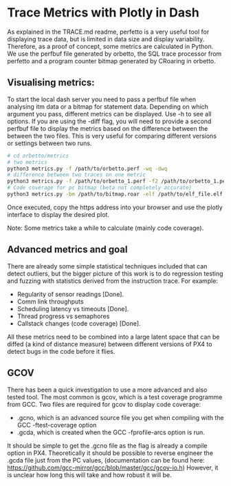 # Trace Metrics with Plotly in Dash

As explained in the TRACE.md readme, perfetto is a very useful tool for displaying trace data,
but is limited in data size and display variability.
Therefore, as a proof of concept, some metrics are calculated in Python.
We use the perfbuf file generated by orbetto, the SQL trace processor from perfetto
and a program counter bitmap generated by CRoaring in orbetto.

## Visualising metrics:

To start the local dash server you need to pass a perfbuf file when analysing itm data or a bitmap for statement data.
Depending on which argument you pass, different metrics can be displayed. Use -h to see all options.
If you are using the -diff flag, you will need to provide a second perfbuf file to display the metrics based on the difference between the
between the two files. This is very useful for comparing different versions or settings between two runs.

```sh
# cd orbetto/metrics
# two metrics
python3 metrics.py -f /path/to/orbetto.perf -wq -dwq
# difference between two traces on one metric
python3 metrics.py -f /path/to/orbetto_1.perf -f2 /path/to/orbetto_1.perf -hp -diff
# Code coverage for pc bitmap (beta not completely accurate)
python3 metrics.py -bm /path/to/bitmap.roar -elf /path/to/elf_file.elf -cc
```

Once executed, copy the https address into your browser and use the plotly interface to display the desired plot.

Note: Some metrics take a while to calculate (mainly code coverage).

## Advanced metrics and goal

There are already some simple statistical techniques included that can detect outliers, but the bigger picture of this work
is to do regression testing and fuzzing with statistics derived from the instruction trace. For example:
- Regularity of sensor readings [Done].
- Comm link throughputs
- Scheduling latency vs timeouts [Done].
- Thread progress vs semaphores
- Callstack changes (code coverage) [Done].

All these metrics need to be combined into a large latent space that can be diffed (a kind of distance measure) between different versions of PX4
to detect bugs in the code before it flies.

## GCOV

There has been a quick investigation to use a more advanced and also tested tool. The most common is gcov, which is a
test coverage programme from GCC.
Two files are required for gcov to display code coverage:
- .gcno, which is an advanced source file you get when compiling with the GCC -ftest-coverage option
- .gcda, which is created when the GCC -fprofile-arcs option is run.

It should be simple to get the .gcno file as the flag is already a compile option in PX4.
Theoretically it should be possible to reverse engineer the .gcda file just from the PC values,
(documentation can be found here: https://github.com/gcc-mirror/gcc/blob/master/gcc/gcov-io.h)
However, it is unclear how long this will take and how robust it will be.
